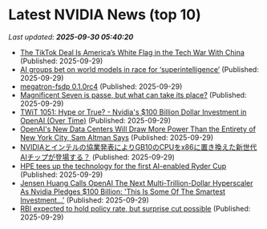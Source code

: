 # Latest NVIDIA News (top 10)
_Last updated: **2025-09-30 05:40:20**_

- [The TikTok Deal Is America’s White Flag in the Tech War With China](http://foreignpolicy.com/2025/09/29/tik-tok-deal-tech-war-china/) (Published: 2025-09-29)
- [AI groups bet on world models in race for ‘superintelligence’](https://biztoc.com/x/e3585fa964fbc790) (Published: 2025-09-29)
- [megatron-fsdp 0.1.0rc4](https://pypi.org/project/megatron-fsdp/0.1.0rc4/) (Published: 2025-09-29)
- [Magnificent Seven is passe, but what can take its place?](https://www.japantimes.co.jp/business/2025/09/29/tech/magnificent-7-ai-stocks/) (Published: 2025-09-29)
- [TWiT 1051: Hype or True? - Nvidia's $100 Billion Dollar Investment in OpenAI (Over Time)](https://twit.tv/shows/this-week-in-tech/episodes/1051) (Published: 2025-09-29)
- [OpenAI's New Data Centers Will Draw More Power Than the Entirety of New York City, Sam Altman Says](https://biztoc.com/x/14ed727e4a6c776e) (Published: 2025-09-29)
- [NVIDIAとインテルの協業発表によりGB10のCPUをx86に置き換えた新世代AIチップが登場する？](https://weekly.ascii.jp/elem/000/004/321/4321622/) (Published: 2025-09-29)
- [HPE tees up the technology for the first AI-enabled Ryder Cup](https://siliconangle.com/2025/09/28/hpe-tees-technology-first-ai-enabled-ryder-cup/) (Published: 2025-09-29)
- [Jensen Huang Calls OpenAI The Next Multi-Trillion-Dollar Hyperscaler As Nvidia Pledges $100 Billion: 'This Is Some Of The Smartest Investment...'](https://biztoc.com/x/182e488d6fbb2746) (Published: 2025-09-29)
- [RBI expected to hold policy rate, but surprise cut possible](https://biztoc.com/x/d1fc7ccdcdb08abb) (Published: 2025-09-29)
